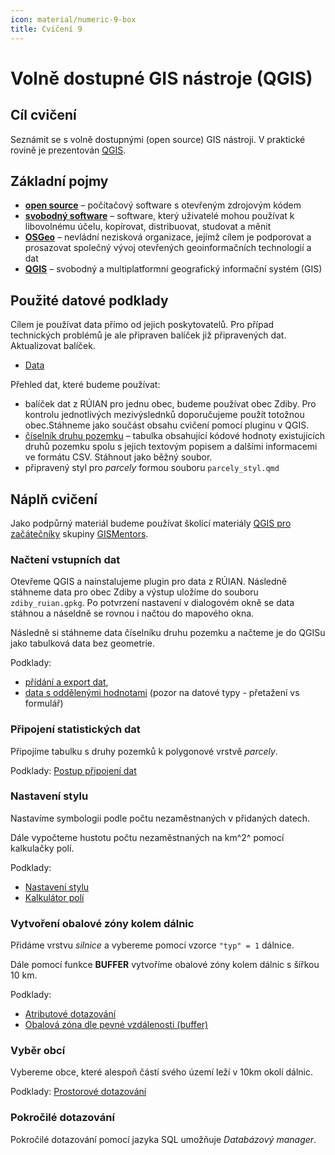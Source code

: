 ```yaml
---
icon: material/numeric-9-box
title: Cvičení 9
---
```


# Volně dostupné GIS nástroje (QGIS)

## Cíl cvičení

Seznámit se s volně dostupnými (open source) GIS nástroji. V praktické
rovině je prezentován [QGIS](https://qgis.org).

## Základní pojmy

- [**open
  source**](https://cs.wikipedia.org/wiki/Otev%C5%99en%C3%BD_software) –
  počítačový software s otevřeným zdrojovým kódem
- [**svobodný
  software**](https://cs.wikipedia.org/wiki/Svobodn%C3%BD_software) –
  software, který uživatelé mohou používat k libovolnému účelu,
  kopírovat, distribuovat, studovat a měnit
- [**OSGeo**](https://www.osgeo.org/) – nevládní nezisková organizace, jejímž cílem je podporovat a prosazovat společný vývoj otevřených geoinformačních technologií a dat
- [**QGIS**](https://qgis.org) – svobodný a multiplatformní geografický informační systém (GIS)

## Použité datové podklady

Cílem je používat data přímo od jejich poskytovatelů. Pro případ technických problémů je ale připraven balíček již připravených dat. Aktualizovat balíček.

- [Data](https://geo.fsv.cvut.cz/vyuka/155gis1/geodata/gis1-cviceni10.zip)

Přehled dat, které budeme používat:

- balíček dat z RÚIAN pro jednu obec, budeme používat obec Zdiby. Pro kontrolu jednotlivých mezivýslednků doporučujeme použít totožnou obec.Stáhneme jako součást obsahu cvičení pomocí pluginu v QGIS.
- [číselník druhu pozemku](https://services.cuzk.cz/sestavy/cis/SC_D_POZEMKU.zip) – tabulka obsahující kódové hodnoty existujících druhů pozemku spolu s jejich textovým popisem a dalšími informacemi ve formátu CSV. Stáhnout jako běžný soubor.
- připravený styl pro *parcely* formou souboru ``parcely_styl.qmd``


## Náplň cvičení

Jako podpůrný materiál budeme používat školící materiály [QGIS pro
začátečníky](https://gismentors.github.io/qgis-zacatecnik) skupiny
[GISMentors](https://gismentors.cz).

### Načtení vstupních dat

Otevřeme QGIS a nainstalujeme plugin pro data z RÚIAN. Následně stáhneme data pro obec Zdiby a výstup uložíme do souboru ``zdiby_ruian.gpkg``. Po potvrzení nastavení v dialogovém okně se data stáhnou a náseldně se rovnou i  načtou do mapového okna.

Následně si stáhneme data číselníku druhu pozemku a načteme je do QGISu jako tabulková data bez geometrie.

Podklady:

- [přídání a export
  dat](https://gismentors.github.io/qgis-zacatecnik/vektorova_data/vektor_import.html#pridani-a-export-dat),
- [data s oddělenými
  hodnotami](https://gismentors.github.io/qgis-zacatecnik/vektorova_data/import_delim.html#import-dat)
  (pozor na datové typy - přetažení vs formulář)


### Připojení statistických dat

Připojíme tabulku s druhy pozemků k polygonové vrstvě *parcely*.

Podklady: [Postup
připojení dat](https://gismentors.github.io/qgis-zacatecnik/vektorova_data/join.html#postup-pripojeni)
 
### Nastavení stylu

Nastavíme symbologii podle počtu nezaměstnaných v přidaných datech.

Dále vypočteme hustotu počtu nezaměstnaných na km^2^ pomocí kalkulačky
polí.

Podklady:

- [Nastavení stylu](https://gismentors.github.io/qgis-zacatecnik/vektorova_data/vektor_data_prace.html#styl)
- [Kalkulátor polí](https://gismentors.github.io/qgis-zacatecnik/vektorova_data/editace.html#kalkulator-poli)
 
### Vytvoření obalové zóny kolem dálnic

Přidáme vrstvu *silnice* a vybereme pomocí vzorce ``"typ" = 1``
dálnice.

Dále pomocí funkce **BUFFER** vytvoříme obalové zóny kolem dálnic s šířkou 10 km.

Podklady:

- [Atributové dotazování](https://gismentors.github.io/qgis-zacatecnik/vektorova_data/dotazovani.html#atributove-dotazovani)
- [Obalová zóna dle pevné vzdálenosti (buffer)](https://gismentors.github.io/qgis-zacatecnik/vektorova_data/prostorove_analyzy.html#obalova-zona-dle-pevne-vzdalenosti-buffer)

### Vyběr obcí

Vybereme obce, které alespoň částí svého území leží v 10km okolí dálnic.

Podklady: [Prostorové dotazování](https://gismentors.github.io/qgis-zacatecnik/vektorova_data/dotazovani.html#prostorove-dotazovani)

### Pokročilé dotazování

Pokročilé dotazování pomocí jazyka SQL umožňuje *Databázový manager*.
<!---

## Zadání domácího úkolu k semestrální práci

Zpracujte podklady i pro ostatní měsíce roku 2018.

Pomocí jazyka SQL zkuste vyřešit následující úlohy:

1. Zjistěte průměrnou nezaměstnanost v daném okrese
2. Proveďte agregace údajů na úrovni kraje
-->